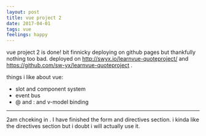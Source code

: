 ```yaml
---
layout: post
title: vue project 2
date: 2017-04-01
tags: vue
feelings: happy
---
```


vue project 2 is done! bit finnicky deploying on github pages but thankfully nothing too bad. deployed on <http://swyx.io/learnvue-quoteproject/> and <https://github.com/sw-yx/learnvue-quoteproject> .

things i like about vue:
- slot and component system
- event bus
- @ and : and v-model binding

---

2am chceking in . I have finished the form and directives section. i kinda like the directives section but i doubt i will actually use it.
